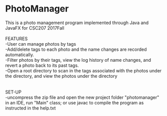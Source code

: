 # PhotoManager
This is a photo management program implemented through Java and JavaFX for CSC207 2017Fall<br /> <br /> 
FEATURES<br /> 
-User can manage photos by tags<br /> 
-Add/delete tags to each photo and the name changes are recorded automatically. <br /> 
-Filter photos by their tags, view the log history of name changes, and revert a photo back to its past tags. <br /> 
-Open a root directory to scan in the tags associated with the photos under the directory, and view the photos under the directory
<br /><br />  
SET-UP<br /> 
-uncompress the zip file and open the new project folder "photomanager" in an IDE, run "Main" class; or use javac to compile the program as instructed in the help.txt
